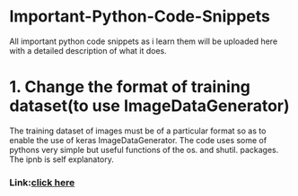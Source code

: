 # Important-Python-Code-Snippets
All important python code snippets as i learn them will be uploaded here with a detailed description of what it does.

# 1. Change the format of training dataset(to use ImageDataGenerator)
The training dataset of images must be of a particular format so as to enable the use of keras ImageDataGenerator. The code uses some of pythons very simple but useful functions of the os. and shutil. packages. The ipnb is self explanatory.
### Link:[click here](https://github.com/aditya9898/Important-Python-Code-Snippets/blob/master/CHANGING%20THE%20FORMAT%20OF%20THE%20TRAIN%20DATA.ipynb)
